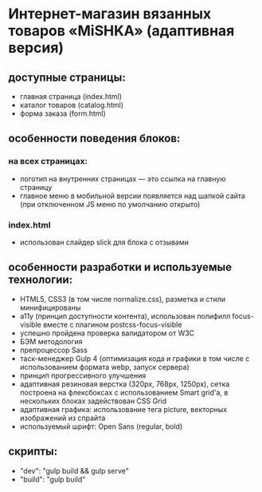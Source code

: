 # Интернет-магазин вязанных товаров «MiSHKA» (адаптивная версия)


## доступные страницы:
- главная страница (index.html)
- каталог товаров (catalog.html)
- форма заказа (form.html)

## особенности поведения блоков:

### на всех страницах:
- логотип на внутренних страницах — это ссылка на главную страницу
- главное меню в мобильной версии появляется над шапкой сайта (при отключенном JS меню по умолчанию открыто)

### index.html
- использован слайдер slick для блока с отзывами

## особенности разработки и используемые технологии:
- HTML5, CSS3 (в том числе normalize.css), разметка и стили минифицированы
- a11y (принцип доступности контента), использован полифилл focus-visible вместе с плагином postcss-focus-visible
- успешно пройдена проверка валидатором от W3C
- БЭМ методология
- препроцессор Sass
- таск-менеджер Gulp 4 (оптимизация кода и графики в том числе с использованием формата webp, запуск сервера)
- принцип прогрессивного улучшения
- адаптивная резиновая верстка (320px, 768px, 1250px), сетка построена на флексбоксах с использованием Smart grid'a, в нескольких блоках задействован CSS Grid
- адаптивная графика: использование тега picture, векторных изображений из спрайта
- используемый шрифт: Open Sans (regular, bold)

## скрипты:
- "dev": "gulp build && gulp serve"
- "build": "gulp build"